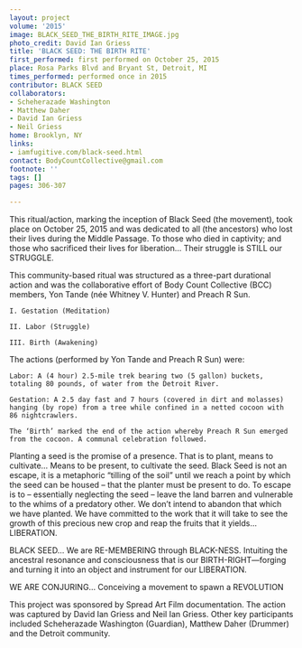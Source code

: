```yaml
---
layout: project
volume: '2015'
image: BLACK_SEED_THE_BIRTH_RITE_IMAGE.jpg
photo_credit: David Ian Griess
title: 'BLACK SEED: THE BIRTH RITE'
first_performed: first performed on October 25, 2015
place: Rosa Parks Blvd and Bryant St, Detroit, MI
times_performed: performed once in 2015
contributor: BLACK SEED
collaborators:
- Scheherazade Washington
- Matthew Daher
- David Ian Griess
- Neil Griess
home: Brooklyn, NY
links:
- iamfugitive.com/black-seed.html
contact: BodyCountCollective@gmail.com
footnote: ''
tags: []
pages: 306-307

---
```


This ritual/action, marking the inception of Black Seed (the movement), took place on October 25, 2015 and was dedicated to all (the ancestors) who lost their lives during the Middle Passage. To those who died in captivity; and those who sacrificed their lives for liberation… Their struggle is STILL our STRUGGLE.

This community-based ritual was structured as a three-part durational action and was the collaborative effort of Body Count Collective (BCC) members, Yon Tande (née Whitney V. Hunter) and Preach R Sun.

	I. Gestation (Meditation)

	II. Labor (Struggle)

	III. Birth (Awakening)

The actions (performed by Yon Tande and Preach R Sun) were:

	Labor: A (4 hour) 2.5-mile trek bearing two (5 gallon) buckets, totaling 80 pounds, of water from the Detroit River.

	Gestation: A 2.5 day fast and 7 hours (covered in dirt and molasses) hanging (by rope) from a tree while confined in a netted cocoon with 86 nightcrawlers.

	The ‘Birth’ marked the end of the action whereby Preach R Sun emerged from the cocoon. A communal celebration followed.

Planting a seed is the promise of a presence. That is to plant, means to cultivate… Means to be present, to cultivate the seed. Black Seed is not an escape, it is a metaphoric “tilling of the soil” until we reach a point by which the seed can be housed – that the planter must be present to do. To escape is to – essentially neglecting the seed – leave the land barren and vulnerable to the whims of a predatory other. We don’t intend to abandon that which we have planted. We have committed to the work that it will take to see the growth of this precious new crop and reap the fruits that it yields… LIBERATION.

BLACK SEED… We are RE-MEMBERING through BLACK-NESS. Intuiting the ancestral resonance and consciousness that is our BIRTH-RIGHT—forging and turning it into an object and instrument for our LIBERATION.

WE ARE CONJURING… Conceiving a movement to spawn a REVOLUTION

This project was sponsored by Spread Art Film documentation. The action was captured by David Ian Griess and Neil Ian Griess. Other key participants included Scheherazade Washington (Guardian), Matthew Daher (Drummer) and the Detroit community.
